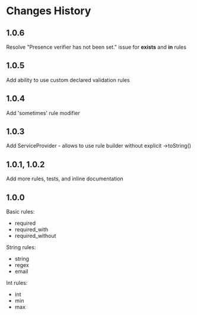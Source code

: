 # Changes History

1.0.6
-----
Resolve "Presence verifier has not been set." issue for **exists** and **in** rules

1.0.5
-----
Add ability to use custom declared validation rules

1.0.4
-----
Add 'sometimes' rule modifier

1.0.3
-----
Add ServiceProvider - allows to use rule builder without explicit ->toString()

1.0.1, 1.0.2
-----
Add more rules, tests, and inline documentation

1.0.0
-----
Basic rules:
- required
- required_with
- required_without

String rules:
- string
- regex
- email

Int rules:
- int
- min
- max
